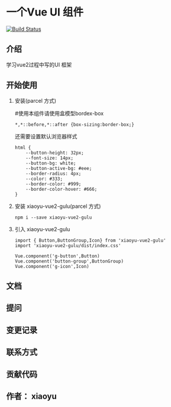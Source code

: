 # 一个Vue UI 组件
[![Build Status](https://app.travis-ci.com/cxyxiaoyuyu/vue2-gulu.svg?branch=main)](https://app.travis-ci.com/cxyxiaoyuyu/vue2-gulu)

## 介绍
学习vue2过程中写的UI 框架

## 开始使用

1. 安装(parcel 方式)

    #使用本组件请使用盒模型bordex-box
    ```
    *,*::before,*::after {box-sizing:border-box;}
    ```
    还需要设置默认浏览器样式
    ```
    html {
        --button-height: 32px;
        --font-size: 14px;
        --button-bg: white;
        --button-active-bg: #eee;
        --border-radius: 4px;
        --color: #333;
        --border-color: #999;
        --border-color-hover: #666;
    }
    ```
2. 安装 xiaoyu-vue2-gulu(parcel 方式)
    ```
    npm i --save xiaoyu-vue2-gulu
    ```

3. 引入 xiaoyu-vue2-gulu
    ```
    import { Button,ButtonGroup,Icon} from 'xiaoyu-vue2-gulu'
    import 'xiaoyu-vue2-gulu/dist/index.css'

    Vue.component('g-button',Button)
    Vue.component('button-group',ButtonGroup)
    Vue.component('g-icon',Icon)
    ```

## 文档

## 提问

## 变更记录

## 联系方式

## 贡献代码

## 作者： xiaoyu



